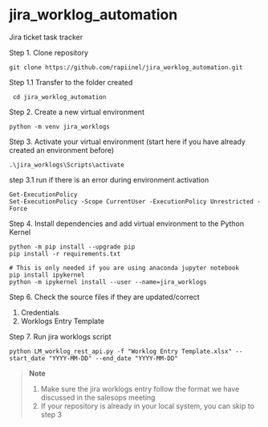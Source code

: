 # jira_worklog_automation
Jira ticket task tracker



Step 1. Clone repository 
```
git clone https://github.com/rapiinel/jira_worklog_automation.git
```

Step 1.1 Transfer to the folder created
```
 cd jira_worklog_automation
```

Step 2. Create a new virtual environment
```
python -m venv jira_worklogs
```

Step 3. Activate your virtual environment (start here if you have already created an environment before)
```
.\jira_worklogs\Scripts\activate
```
step 3.1 run if there is an error during environment activation
```
Get-ExecutionPolicy
Set-ExecutionPolicy -Scope CurrentUser -ExecutionPolicy Unrestricted -Force
```

Step 4. Install dependencies and add virtual environment to the Python Kernel
```
python -m pip install --upgrade pip
pip install -r requirements.txt 
```
```
# This is only needed if you are using anaconda jupyter notebook
pip install ipykernel
python -m ipykernel install --user --name=jira_worklogs
```

Step 6. Check the source files if they are updated/correct
  1. Credentials
  2. Worklogs Entry Template

Step 7. Run jira worklogs script
```
python LM_worklog_rest_api.py -f "Worklog Entry Template.xlsx" --start_date "YYYY-MM-DD" --end_date "YYYY-MM-DD"
```

> **Note**
> 1. Make sure the jira worklogs entry follow the format we have discussed in the salesops meeting
> 1. If your repository is already in your local system, you can skip to step 3
